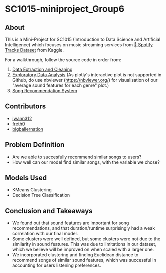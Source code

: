 # SC1015-miniproject_Group6

## About
This is a Mini-Project for SC1015 (Introduction to Data Science and Artificial Intelligence) which focuses on music streaming services from 
[🎹 Spotify Tracks Dataset](https://www.kaggle.com/datasets/maharshipandya/-spotify-tracks-dataset) from Kaggle.

For a walkthrough, follow the source code in order from:
1. [Data Extraction and Cleaning](https://github.com/jwann312/sc1015-miniproject_Group6/blob/main/Data%20Extraction%20and%20Cleaning.ipynb)
2. [Exploratory Data Analysis](https://github.com/jwann312/sc1015-miniproject_Group6/blob/main/Exploratory%20Data%20Analysis.ipynb) (As plotly's interactive plot is not supported in Github, do use nbviewer (https://nbviewer.org/) for visualisation of our "average sound features for each genre" plot.)
3. [Song Recommendation System](https://github.com/jwann312/sc1015-miniproject_Group6/blob/main/Song%20Recommendation%20System.ipynb)


## Contributors
- [jwann312](https://github.com/jwann312)
- [freth0](https://github.com/freth0)
- [bigballernation](https://github.com/bigballernation)

## Problem Definition
- Are we able to succesfully recommend similar songs to users?
- How well can our model find similar songs, with the variable we chose?

## Models Used
- KMeans Clustering
- Decision Tree Classification


## Conclusion and Takeaways
- We found out that sound features are important for song recommendations, and that duration/runtime surprisingly had a weak correlation with our final model.
- Some clusters were well defined, but some clusters were not due to the similarity in sound features. This was due to limitations in our dataset, which we believe will be improved on when scaled with a larger one.
- We incorporated clustering and finding Euclidean distance to recommend songs of similar sound features, which was successful in accounting for users listening preferences.
